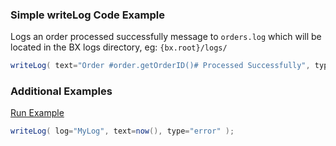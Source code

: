 ### Simple writeLog Code Example

Logs an order processed successfully message to `orders.log` which will be located in the BX logs directory, eg: `{bx.root}/logs/`


```java
writeLog( text="Order #order.getOrderID()# Processed Successfully", type="information", file="orders" );

```


### Additional Examples

<a href="https://try.boxlang.io/?code=eJwrL8osSfXJT9dQyMlPt1XyrQSylXQUSlIrSmzz8ss1NIHsyoJUW6XUoqL8IiUFTWsuAMW8EHs%3D" target="_blank">Run Example</a>

```java
writeLog( log="MyLog", text=now(), type="error" );

```


